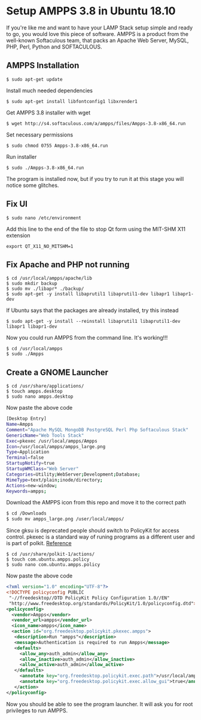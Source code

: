 # Setup AMPPS 3.8 in Ubuntu 18.10
If you're like me and want to have your LAMP Stack setup simple and ready to go, you would love this piece of software. AMPPS is a product from the well-known Softaculous team, that packs an Apache Web Server, MySQL, PHP, Perl, Python and SOFTACULOUS.

## AMPPS Installation
```console
$ sudo apt-get update
```
Install much needed dependencies
```console
$ sudo apt-get install libfontconfig1 libxrender1
```
Get AMPPS 3.8 installer with wget
```console
$ wget http://s4.softaculous.com/a/ampps/files/Ampps-3.8-x86_64.run
```
Set necessary permissions
```console
$ sudo chmod 0755 Ampps-3.8-x86_64.run
```
Run installer
```console
$ sudo ./Ampps-3.8-x86_64.run
```

The program is installed now, but if you try to run it at this stage you will notice some glitches.

## Fix UI

```console
$ sudo nano /etc/environment
```

Add this line to the end of the file to stop Qt form using the MIT-SHM X11 extension
```console
export QT_X11_NO_MITSHM=1
```

## Fix Apache and PHP not running

```console
$ cd /usr/local/ampps/apache/lib
$ sudo mkdir backup
$ sudo mv ./libapr* ./backup/
$ sudo apt-get -y install libaprutil1 libaprutil1-dev libapr1 libapr1-dev
```

If Ubuntu says that the packages are already installed, try this instead

```console
$ sudo apt-get -y install --reinstall libaprutil1 libaprutil1-dev libapr1 libapr1-dev
```

Now you could run AMPPS from the command line. It's working!!!

```console
$ cd /usr/local/ampps
$ sudo ./Ampps
```

## Create a GNOME Launcher

```console
$ cd /usr/share/applications/
$ touch ampps.desktop
$ sudo nano ampps.desktop
```
Now paste the above code
```bash
[Desktop Entry]
Name=Ampps
Comment="Apache MySQL MongoDB PostgreSQL Perl Php Softaculous Stack"
GenericName="Web Tools Stack"
Exec=pkexec /usr/local/ampps/Ampps
Icon=/usr/local/ampps/ampps_large.png
Type=Application
Terminal=false
StartupNotify=true
StartupWMClass="Web Server"
Categories=Utility;WebServer;Development;Database;
MimeType=text/plain;inode/directory;
Actions=new-window;
Keywords=ampps;
```
Download the AMPPS icon from this repo and move it to the correct path
```bash
$ cd /Downloads
$ sudo mv ampps_large.png /user/local/ampps/
```

Since gksu is deprecated people should switch to PolicyKit for access control. pkexec is a standard way of runing programs as a different user and is part of polkit. [Reference](https://forum.xfce.org/viewtopic.php?id=12348)

```console
$ cd /usr/share/polkit-1/actions/
$ touch com.ubuntu.ampps.policy
$ sudo nano com.ubuntu.ampps.policy
```
Now paste the above code

```xml
<?xml version="1.0" encoding="UTF-8"?>
<!DOCTYPE policyconfig PUBLIC
 "-//freedesktop//DTD PolicyKit Policy Configuration 1.0//EN"
 "http://www.freedesktop.org/standards/PolicyKit/1.0/policyconfig.dtd">
<policyconfig>
  <vendor>Ampps</vendor>
  <vendor_url>ampps</vendor_url>
  <icon_name>ampps</icon_name>
  <action id="org.freedesktop.policykit.pkexec.ampps">
   <description>Run "ampps"</description>
   <message>Authentication is required to run Ampps</message>
   <defaults>
     <allow_any>auth_admin</allow_any>
     <allow_inactive>auth_admin</allow_inactive>
     <allow_active>auth_admin</allow_active>
   </defaults>
     <annotate key="org.freedesktop.policykit.exec.path">/usr/local/ampps/Ampps</annotate>
     <annotate key="org.freedesktop.policykit.exec.allow_gui">true</annotate>
   </action>
</policyconfig>
```
Now you should be able to see the program launcher. It will ask you for root privileges to run AMPPS.
